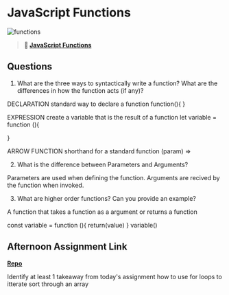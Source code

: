 # JavaScript Functions

![functions](https://bcw.blob.core.windows.net/public/img/function-anatomy.jpg)

> **📖 [JavaScript Functions](https://codeworksacademy.com/fs-student-guide/resources/wk2/02-Functions)**

## Questions

1. What are the three ways to syntactically write a function? What are the differences in how the function acts (if any)?

DECLARATION standard way to declare a function
function(){
}

EXPRESSION create a variable that is the result of a function
let variable = function (){

}

ARROW FUNCTION shorthand for a standard function
(param) =>


2. What is the difference between Parameters and Arguments?

Parameters are used when defining the function. Arguments are recived by the function when invoked.

3. What are higher order functions? Can you provide an example?

A function that takes a function as a argument or returns a function

const variable = function (){
    return(value)
}
variable()

## Afternoon Assignment Link

**[Repo](https://austindye.github.io/package-app/)**

Identify at least 1 takeaway from today's assignment
how to use for loops to itterate sort through an array